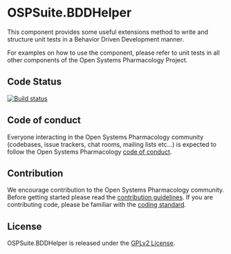 # OSPSuite.BDDHelper

This component provides some useful extensions method to write and structure unit tests in a Behavior Driven Development manner.

For examples on how to use the component, please refer to unit tests in all other components of the Open Systems Pharmacology Project.

## Code Status
[![Build status](https://img.shields.io/github/actions/workflow/status/Open-Systems-Pharmacology/OSPSuite.BDDHelper/build-and-publish.yml?logo=nuget&label=Build%20status)](https://github.com/Open-Systems-Pharmacology/OSPSuite.BDDHelper/actions/workflows/build-and-publish.yml)

## Code of conduct
Everyone interacting in the Open Systems Pharmacology community (codebases, issue trackers, chat rooms, mailing lists etc...) is expected to follow the Open Systems Pharmacology [code of conduct](https://github.com/Open-Systems-Pharmacology/Suite/blob/master/CODE_OF_CONDUCT.md).

## Contribution
We encourage contribution to the Open Systems Pharmacology community. Before getting started please read the [contribution guidelines](https://github.com/Open-Systems-Pharmacology/Suite/blob/master/CONTRIBUTING.md). If you are contributing code, please be familiar with the [coding standard](https://github.com/Open-Systems-Pharmacology/Suite/blob/master/CODING_STANDARDS.md).

## License
OSPSuite.BDDHelper is released under the [GPLv2 License](https://github.com/Open-Systems-Pharmacology/Suite/blob/master/LICENSE).
